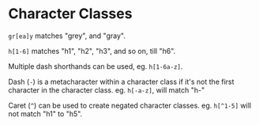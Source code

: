 Character Classes
===

`gr[ea]y` matches "grey", and "gray".

`h[1-6]` matches "h1", "h2", "h3", and so on, till "h6".

Multiple dash shorthands can be used, eg. `h[1-6a-z]`.

Dash (`-`) is a metacharacter within a character class if it's not the first
character in the character class. eg. `h[-a-z]`, will match "h-"

Caret (`^`) can be used to create negated character classes. eg. `h[^1-5]` will
not match "h1" to "h5".
